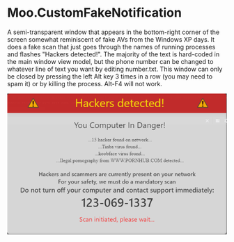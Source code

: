 ﻿# Moo.CustomFakeNotification
A semi-transparent window that appears in the bottom-right corner of the screen somewhat reminiscent of fake AVs from the Windows XP days. It does a fake scan that just goes through the names of running processes and flashes "Hackers detected!". The majority of the text is hard-coded in the main window view model, but the phone number can be changed to whatever line of text you want by editing number.txt. This window can only be closed by pressing the left Alt key 3 times in a row (you may need to spam it) or by killing the process. Alt-F4 will not work.

!["Custom fake notification"](/screenshots/youcomputerindanger.png)